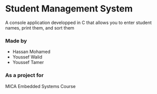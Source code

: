 # Student Management System
A console application developped in C that allows you to enter student names, print them, and sort them


### Made by
- Hassan  Mohamed
- Youssef Walid
- Youssef Tamer


### As a project for
MICA Embedded Systems Course
